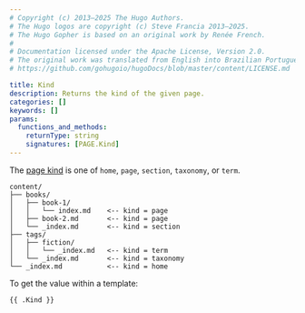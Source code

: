 ```yaml
---
# Copyright (c) 2013–2025 The Hugo Authors.
# The Hugo logos are copyright (c) Steve Francia 2013–2025.
# The Hugo Gopher is based on an original work by Renée French.
#
# Documentation licensed under the Apache License, Version 2.0.
# The original work was translated from English into Brazilian Portuguese.
# https://github.com/gohugoio/hugoDocs/blob/master/content/LICENSE.md

title: Kind
description: Returns the kind of the given page.
categories: []
keywords: []
params:
  functions_and_methods:
    returnType: string
    signatures: [PAGE.Kind]
---
```


The [page kind](g) is one of `home`, `page`, `section`, `taxonomy`, or `term`.

```text
content/
├── books/
│   ├── book-1/
│   │   └── index.md    <-- kind = page
│   ├── book-2.md       <-- kind = page
│   └── _index.md       <-- kind = section
├── tags/
│   ├── fiction/
│   │   └── _index.md   <-- kind = term
│   └── _index.md       <-- kind = taxonomy
└── _index.md           <-- kind = home
```

To get the value within a template:

```go-html-template
{{ .Kind }}
```
